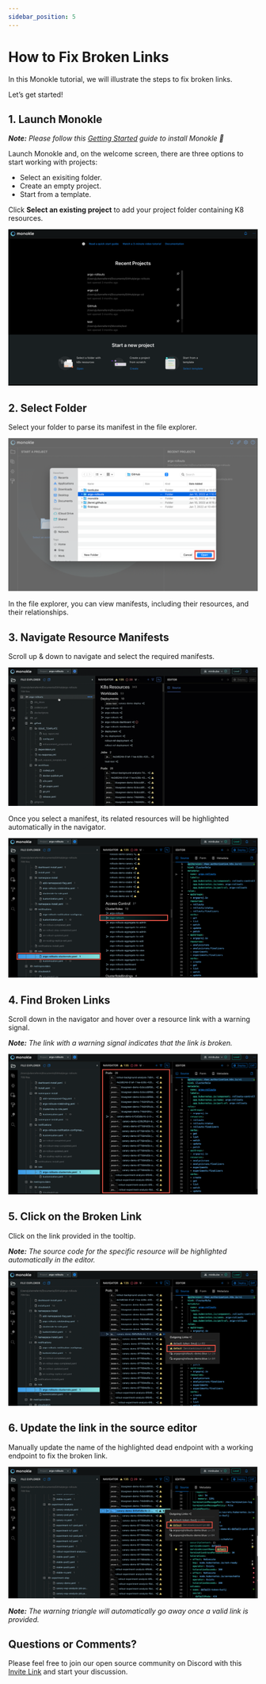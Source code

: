 ```yaml
---
sidebar_position: 5
---
```


# How to Fix Broken Links

In this Monokle tutorial, we will illustrate the steps to fix broken links. 

Let’s get started!

## **1. Launch Monokle**

<em>**Note:** Please follow this [Getting Started](../getting-started.md) guide to install Monokle 🚀</em>

Launch Monokle and, on the welcome screen, there are three options to start working with projects:

 - Select an exisiting folder.
 - Create an empty project.
 - Start from a template.
 
 Click **Select an existing project** to add your project folder containing K8 resources. 


![Image 1](img/new-user-start-screen-1.9.png)

## **2. Select Folder**

Select your folder to parse its manifest in the file explorer. 

![Image 2](img/image-2-1.6.0.png)

In the file explorer, you can view manifests, including their resources, and their relationships.

## **3. Navigate Resource Manifests**

Scroll up & down to navigate and select the required manifests. 

![Image 3](img/imaged-3-1.9.gif)

Once you select a manifest, its related resources will be highlighted automatically in the navigator. 

![Image 4](img/imaged-4-1.9.png)

## **4. Find Broken Links**

Scroll down in the navigator and hover over a resource link with a warning signal.

<em>**Note:** The link with a warning signal indicates that the link is broken.</em>  

![Image 5](img/imaged-5-1.9.png)

## **5. Click on the Broken Link**

Click on the link provided in the tooltip.

<em>**Note:**  The source code for the specific resource will be highlighted automatically in the editor.</em> 

![Image 6](img/imaged-6-1.9.png)

## **6. Update the link in the source editor**

Manually update the name of the highlighted dead endpoint with a working endpoint to fix the broken link. 

![Image 7](img/imaged-7-1.9.png)

<em>**Note:** The warning triangle will automatically go away once a valid link is provided.</em>

## **Questions or Comments?**

Please feel free to join our open source community on Discord with this [Invite Link](https://discord.gg/6zupCZFQbe) and start your discussion. 







